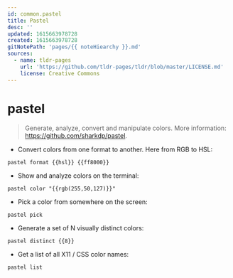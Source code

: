```yaml
---
id: common.pastel
title: Pastel
desc: ''
updated: 1615663978728
created: 1615663978728
gitNotePath: 'pages/{{ noteHiearchy }}.md'
sources:
  - name: tldr-pages
    url: 'https://github.com/tldr-pages/tldr/blob/master/LICENSE.md'
    license: Creative Commons
---
```

# pastel

> Generate, analyze, convert and manipulate colors.
> More information: <https://github.com/sharkdp/pastel>.

- Convert colors from one format to another. Here from RGB to HSL:

`pastel format {{hsl}} {{ff8000}}`

- Show and analyze colors on the terminal:

`pastel color "{{rgb(255,50,127)}}"`

- Pick a color from somewhere on the screen:

`pastel pick`

- Generate a set of N visually distinct colors:

`pastel distinct {{8}}`

- Get a list of all X11 / CSS color names:

`pastel list`

